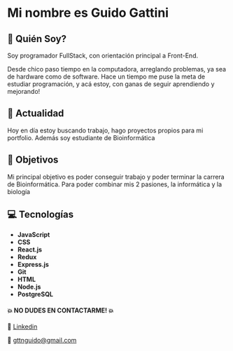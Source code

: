 # Mi nombre es Guido Gattini

## :beginner: Quién Soy? 
Soy programador FullStack, con orientación principal a Front-End.

Desde chico paso tiempo en la computadora, arreglando problemas, ya sea de hardware como de software. Hace un tiempo me puse la meta de estudiar programación, y acá estoy, con ganas de seguir aprendiendo y mejorando! 

## :calendar: Actualidad
Hoy en día estoy buscando trabajo, hago proyectos propios para mi portfolio. Además soy estudiante de Bioinformática

## 	:dart: Objetivos
Mi principal objetivo es poder conseguir trabajo y poder terminar la carrera de Bioinformática. Para poder combinar mis 2 pasiones, la informática y la biología


## :computer: Tecnologías

- **JavaScript**
- **CSS** 
- **React.js**
- **Redux**
- **Express.js**
- **Git**
- **HTML**
- **Node.js**
- **PostgreSQL**



#### :boom: **NO DUDES EN CONTACTARME!** :boom:

:link: [Linkedin](https://www.linkedin.com/in/guido-gattini-54778125b/?original_referer=)

:email: gttnguido@gmail.com
